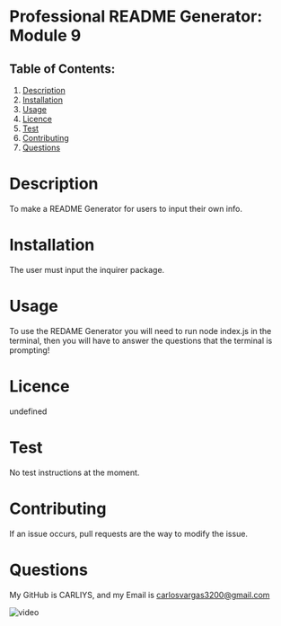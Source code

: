 # Professional README Generator: Module 9
  

  ## Table of Contents:
1. [Description](#Description)
2. [Installation](#Installation)
3. [Usage](#Usage)
4. [Licence](#Licence)
5. [Test](#Test)
6. [Contributing](#Contributing)
7. [Questions](#Questions)


  # Description
  To make a  README Generator for users to input their own info.

  # Installation
  The user must input the inquirer package.

  # Usage
  To use the REDAME Generator you will need to run node index.js in the terminal, then you will have to answer the questions that the terminal is prompting!

  # Licence
  undefined

  # Test
  No test instructions at the moment.

  # Contributing
  If an issue occurs, pull requests are the way to modify the issue.

  # Questions
  My GitHub is CARLIYS, and my Email is carlosvargas3200@gmail.com

  ![video](/video.gif)
  